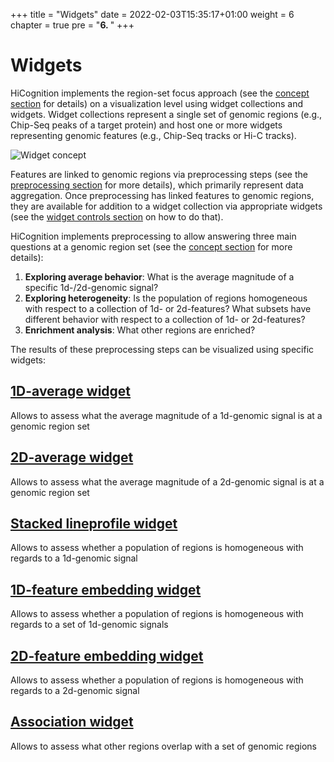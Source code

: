 +++
title = "Widgets"
date = 2022-02-03T15:35:17+01:00
weight = 6
chapter = true
pre = "<b>6. </b>"
+++

# Widgets

HiCognition implements the region-set focus approach (see the [concept section](/concept/region_set_focus/) for details) on a visualization level using widget collections and widgets. Widget collections represent a single set of genomic regions (e.g., Chip-Seq peaks of a target protein) and host one or more widgets representing genomic features (e.g., Chip-Seq tracks or Hi-C tracks).

![Widget concept](/Widget_concept.png)

Features are linked to genomic regions via preprocessing steps (see the [preprocessing section](/preprocessing/) for more details), which primarily represent data aggregation. Once preprocessing has linked features to genomic regions, they are available for addition to a widget collection via appropriate widgets (see the [widget controls section](/widgets/widget_controls) on how to do that).

HiCognition implements preprocessing to allow answering three main questions at a genomic region set (see the [concept section](/concept/region_set_focus/) for more details):

1. __Exploring average behavior__: What is the average magnitude of a specific 1d-/2d-genomic signal?
2. __Exploring heterogeneity__: Is the population of regions homogeneous with respect to a collection of 1d- or 2d-features? What subsets have different behavior with respect to a collection of 1d- or 2d-features?
3. __Enrichment analysis__: What other regions are enriched? 

The results of these preprocessing steps can be visualized using specific widgets:

## [1D-average widget](/widgets/lineprofile/)

Allows to assess what the average magnitude of a 1d-genomic signal is at a genomic region set

## [2D-average widget](/widgets/2d_average/)

Allows to assess what the average magnitude of a 2d-genomic signal is at a genomic region set

## [Stacked lineprofile widget](/widgets/stackup/)

Allows to assess whether a population of regions is homogeneous with regards to a 1d-genomic signal 

## [1D-feature embedding widget](/widgets/1d_feature_embedding/)

Allows to assess whether a population of regions is homogeneous with regards to a set of 1d-genomic signals 

## [2D-feature embedding widget](/widgets/2d_feature_embedding/)

Allows to assess whether a population of regions is homogeneous with regards to a 2d-genomic signal 

## [Association widget](/widgets/association/)

Allows to assess what other regions overlap with a set of genomic regions 
